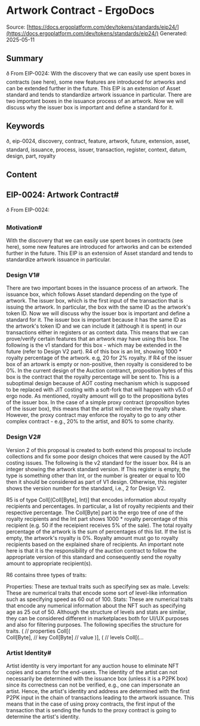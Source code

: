 # Artwork Contract - ErgoDocs
Source: [https://docs.ergoplatform.com/dev/tokens/standards/eip24/](https://docs.ergoplatform.com/dev/tokens/standards/eip24/)
Generated: 2025-05-11

## Summary
ð From EIP-0024: With the discovery that we can easily use spent boxes in contracts (see here), some new features are introduced for artworks and can be extended further in the future. This EIP is an extension of Asset standard and tends to standardize artwork issuance in particular. There are two important boxes in the issuance process of an artwork. Now we will discuss why the issuer box is important and define a standard for it.

## Keywords
ð, eip-0024, discovery, contract, feature, artwork, future, extension, asset, standard, issuance, process, issuer, transaction, register, context, datum, design, part, royalty

## Content
## EIP-0024: Artwork Contract#
ð From EIP-0024:

### Motivation#
With the discovery that we can easily use spent boxes in contracts (see here), some new features are introduced for artworks and can be extended further in the future. This EIP is an extension of Asset standard and tends to standardize artwork issuance in particular.

### Design V1#
There are two important boxes in the issuance process of an artwork.
The issuance box, which follows Asset standard depending on the type of artwork.
The issuer box, which is the first input of the transaction that is issuing the artwork. In particular, the box with the same ID as the artwork's token ID.
Now we will discuss why the issuer box is important and define a standard for it.
The issuer box is important because it has the same ID as the artwork's token ID and we can include it (although it is spent) in our transactions either in registers or as context data. This means that we can prove/verify certain features that an artwork may have using this box. The following is the v1 standard for this box - which may be extended in the future (refer to Design V2 part).
R4 of this box is an Int, showing 1000 * royalty percentage of the artwork. e.g, 20 for 2% royalty. If R4 of the issuer box of an artowrk is empty or non-positive, then royalty is considered to be 0%.
In the current design of the Auction contranct, proposition bytes of this box is the contract that the royalty percentage will be sent to. This is a suboptimal design because of AOT costing mechanism which is supposed to be replaced with JIT costing with a soft-fork that will happen with v5.0 of ergo node.
As mentioned, royalty amount will go to the propositiona bytes of the issuer box. In the case of a simple proxy contract (proposition bytes of the issuer box), this means that the artist will receive the royalty share. However, the proxy contract may enforce the royalty to go to any other complex contract - e.g., 20% to the artist, and 80% to some charity.

### Design V2#
Version 2 of this proposal is created to both extend this proposal to include collections and fix some poor design choices that were caused by the AOT costing issues. The following is the v2 standard for the issuer box.
R4 is an integer showing the artwork standard version. If This register is empty, the type is something other than Int, or the number is greater or equal to 100 then it should be considered as part of V1 design. Otherwise, this register shows the version number for the standard, i.e., 2 for Design V2.

R5 is of type Coll[(Coll[Byte], Int)] that encodes information about royalty recipients and percentages. In particular, a list of royalty recipients and their respective percentage. The Coll[Byte] part is the ergo tree of one of the royalty recipients and the Int part shows 1000 * royalty percentage of this recipient (e.g. 50 if the receipient receives 5% of the sale). The total royalty percentage of the artwork is the sum of percentages of this list. If the list is empty, the artwork's royalty is 0%.
Royalty amount must go to royalty recipients based on the explained share of recipients. An important note here is that it is the responsibility of the auction contract to follow the appropriate version of this standard and consequently send the royalty amount to appropriate recipient(s). 


R6 contains three types of traits:

Properties: These are textual traits such as specifying sex as male.
Levels: These are numerical traits that encode some sort of level-like information such as specifying speed as 60 out of 100.
Stats: These are numerical traits that encode any numerical information about the NFT such as specifying age as 25 out of 50.
Although the structure of levels and stats are similar, they can be considered different in marketplaces both for UI/UX purposes and also for filtering purposes.
The following specifies the structure for traits.
( // properties
  Coll[(  
    Coll[Byte],  // key
    Coll[Byte]   // value
  )],
  ( // levels
    Coll[(...

### Artist Identity#
Artist identity is very important for any auction house to eliminate NFT copies and scams for the end-users.
The identity of the artist can not necessarily be determined with the issuance box (unless it is a P2PK box) since its correctness can not be verified, e.g., one can impersonate an artist.
Hence, the artist's identity and address are determined with the first P2PK input in the chain of transactions leading to the artwork issuance. This means that in the case of using proxy contracts, the first input of the transaction that is sending the funds to the proxy contract is going to determine the artist's identity.
